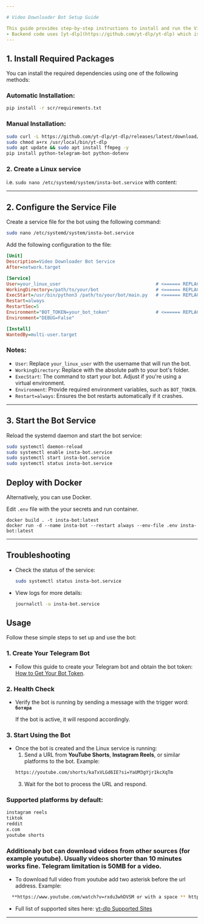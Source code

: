 ```yaml
---

# Video Downloader Bot Setup Guide

This guide provides step-by-step instructions to install and run the Video Downloader bot on a Linux system.
- Backend code uses [yt-dlp](https://github.com/yt-dlp/yt-dlp) which is released under [The Unlicense](https://unlicense.org/). All rights for yt-dlp belong to its respective authors.
---
```


## 1. Install Required Packages

You can install the required dependencies using one of the following methods:

### Automatic Installation:
```bash
pip install -r scr/requirements.txt
```

### Manual Installation:
```bash
sudo curl -L https://github.com/yt-dlp/yt-dlp/releases/latest/download/yt-dlp -o /usr/local/bin/yt-dlp
sudo chmod a+rx /usr/local/bin/yt-dlp
sudo apt update && sudo apt install ffmpeg -y
pip install python-telegram-bot python-dotenv
```
### 2. Create a Linux service

i.e. `sudo nano /etc/systemd/system/insta-bot.service` with content:

---

## 2. Configure the Service File

Create a service file for the bot using the following command:
```bash
sudo nano /etc/systemd/system/insta-bot.service
```

Add the following configuration to the file:
```ini
[Unit]
Description=Video Downloader Bot Service
After=network.target

[Service]
User=your_linux_user                                   # <====== REPLACE THIS
WorkingDirectory=/path/to/your/bot                     # <====== REPLACE THIS
ExecStart=/usr/bin/python3 /path/to/your/bot/main.py   # <====== REPLACE THIS
Restart=always
RestartSec=5
Environment="BOT_TOKEN=your_bot_token"                 # <====== REPLACE THIS
Environment="DEBUG=False"

[Install]
WantedBy=multi-user.target
```

### Notes:
- `User`: Replace `your_linux_user` with the username that will run the bot.
- `WorkingDirectory`: Replace with the absolute path to your bot's folder.
- `ExecStart`: The command to start your bot. Adjust if you're using a virtual environment.
- `Environment`: Provide required environment variables, such as `BOT_TOKEN`.
- `Restart=always`: Ensures the bot restarts automatically if it crashes.

---

## 3. Start the Bot Service

Reload the systemd daemon and start the bot service:

```bash
sudo systemctl daemon-reload
sudo systemctl enable insta-bot.service
sudo systemctl start insta-bot.service
sudo systemctl status insta-bot.service
```

## Deploy with Docker

Alternatively, you can use Docker.

Edit `.env` file with the your secrets and run container.

```
docker build . -t insta-bot:latest
docker run -d --name insta-bot --restart always --env-file .env insta-bot:latest
```
---

## Troubleshooting

- Check the status of the service:
  ```bash
  sudo systemctl status insta-bot.service
  ```
- View logs for more details:
  ```bash
  journalctl -u insta-bot.service
  ```

## Usage

Follow these simple steps to set up and use the bot:

### 1. Create Your Telegram Bot
- Follow this guide to create your Telegram bot and obtain the bot token:
  [How to Get Your Bot Token](https://www.freecodecamp.org/news/how-to-create-a-telegram-bot-using-python/).

### 2. Health Check
- Verify the bot is running by sending a message with the trigger word:
  **`ботяра`**

  If the bot is active, it will respond accordingly.

### 3. Start Using the Bot
- Once the bot is created and the Linux service is running:
  1. Send a URL from **YouTube Shorts**, **Instagram Reels**, or similar platforms to the bot.
  Example:
  ```bash
  https://youtube.com/shorts/kaTxVLGd6IE?si=YaUM3gYjr1kcXqTm
  ```
  3. Wait for the bot to process the URL and respond.

### Supported platforms by default:
```bash
instagram reels
tiktok
reddit
x.com
youtube shorts
```

### Additionaly bot can download videos from other sources (for example youtube). Usually videos shorter than 10 minutes works fine. Telegram limitation is 50MB for a video.
- To download full video from youtube add two asterisk before the url address.
Example:
```bash
  **https://www.youtube.com/watch?v=rxdu3whDVSM or with a space ** https://www.youtube.com/watch?v=rxdu3whDVSM
```
- Full list of supported sites here: [yt-dlp Supported Sites](https://github.com/yt-dlp/yt-dlp/blob/master/supportedsites.md)
---
